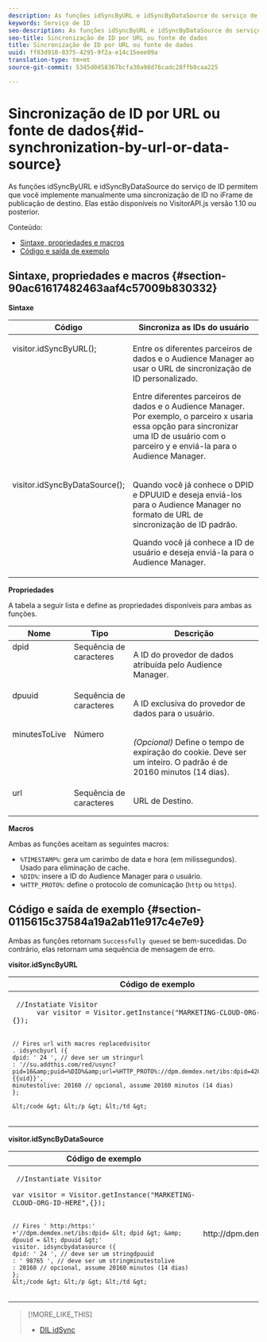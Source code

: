 ```yaml
---
description: As funções idSyncByURL e idSyncByDataSource do serviço de ID permitem que você implemente manualmente uma sincronização de ID no iFrame de publicação de destino. Elas estão disponíveis no VisitorAPI.js versão 1.10 ou posterior.
keywords: Serviço de ID
seo-description: As funções idSyncByURL e idSyncByDataSource do serviço de ID permitem que você implemente manualmente uma sincronização de ID no iFrame de publicação de destino. Elas estão disponíveis no VisitorAPI.js versão 1.10 ou posterior.
seo-title: Sincronização de ID por URL ou fonte de dados
title: Sincronização de ID por URL ou fonte de dados
uuid: ff83d910-8375-4295-9f2a-e14c15eee09a
translation-type: tm+mt
source-git-commit: 5345d0d58367bcfa30a98d76cadc28ffb0caa225

---
```



# Sincronização de ID por URL ou fonte de dados{#id-synchronization-by-url-or-data-source}

As funções idSyncByURL e idSyncByDataSource do serviço de ID permitem que você implemente manualmente uma sincronização de ID no iFrame de publicação de destino. Elas estão disponíveis no VisitorAPI.js versão 1.10 ou posterior.

Conteúdo:

<ul class="simplelist"> 
 <li> <a href="../../library/get-set/idsync.md#section-90ac61617482463aaf4c57009b830332" format="dita" scope="local"> Sintaxe, propriedades e macros </a> </li> 
 <li> <a href="../../library/get-set/idsync.md#section-0115615c37584a19a2ab11e917c4e7e9" format="dita" scope="local"> Código e saída de exemplo </a> </li> 
</ul>

## Sintaxe, propriedades e macros {#section-90ac61617482463aaf4c57009b830332}

**Sintaxe**

<table id="table_ADC7501511914805A6A6B24B2DFEBA51"> 
 <thead> 
  <tr> 
   <th colname="col1" class="entry"> Código </th> 
   <th colname="col2" class="entry"> Sincroniza as IDs do usuário </th> 
  </tr> 
 </thead>
 <tbody> 
  <tr valign="top"> 
   <td colname="col1"> <p> <span class="codeph"> visitor.idSyncByURL(); </span> </p> </td> 
   <td colname="col2"> <p>Entre os diferentes parceiros de dados e o <span class="keyword">Audience Manager</span> ao usar o URL de sincronização de ID personalizado. </p> <p> 
     <draft-comment>
       Entre diferentes parceiros de dados e o Audience Manager. Por exemplo, o parceiro x usaria essa opção para sincronizar uma ID de usuário com o parceiro y e enviá-la para o Audience Manager. 
     </draft-comment> </p> </td> 
  </tr> 
  <tr valign="top"> 
   <td colname="col1"> <p> <span class="codeph"> visitor.idSyncByDataSource(); </span> </p> </td> 
   <td colname="col2"> <p>Quando você já conhece o DPID e DPUUID e deseja enviá-los para o <span class="keyword">Audience Manager</span> no formato de URL de sincronização de ID padrão. </p> <p> 
     <draft-comment>
       Quando você já conhece a ID de usuário e deseja enviá-la para o Audience Manager. 
     </draft-comment> </p> </td> 
  </tr> 
 </tbody> 
</table>

**Propriedades**

A tabela a seguir lista e define as propriedades disponíveis para ambas as funções.

<table id="table_5343BE784E694C67B09A0A8878CF8001"> 
 <thead> 
  <tr> 
   <th colname="col1" class="entry"> Nome </th> 
   <th colname="col2" class="entry"> Tipo </th> 
   <th colname="col3" class="entry"> Descrição </th> 
  </tr> 
 </thead>
 <tbody> 
  <tr valign="top"> 
   <td colname="col1"> <span class="codeph"> dpid </span> </td> 
   <td colname="col2"> Sequência de caracteres </td> 
   <td colname="col3"> <p>A ID do provedor de dados atribuída pelo Audience Manager. </p> </td> 
  </tr> 
  <tr valign="top"> 
   <td colname="col1"> <span class="codeph"> dpuuid </span> </td> 
   <td colname="col2"> Sequência de caracteres </td> 
   <td colname="col3"> <p>A ID exclusiva do provedor de dados para o usuário. </p> </td> 
  </tr> 
  <tr valign="top"> 
   <td colname="col1"> <span class="codeph"> minutesToLive </span> </td> 
   <td colname="col2"> Número </td> 
   <td colname="col3"> <p> <i>(Opcional)</i> Define o tempo de expiração do cookie. Deve ser um inteiro. O padrão é de 20160 minutos (14 dias). </p> </td> 
  </tr> 
  <tr valign="top"> 
   <td colname="col1"> <span class="codeph"> url </span> </td> 
   <td colname="col2"> Sequência de caracteres </td> 
   <td colname="col3"> <p>URL de Destino. </p> </td> 
  </tr> 
 </tbody> 
</table>

**Macros**

Ambas as funções aceitam as seguintes macros:

* `%TIMESTAMP%`: gera um carimbo de data e hora (em milissegundos). Usado para eliminação de cache.
* `%DID%`: insere a ID do Audience Manager para o usuário.
* `%HTTP_PROTO%`: define o protocolo de comunicação (`http` ou `https`).

## Código e saída de exemplo {#section-0115615c37584a19a2ab11e917c4e7e9}

Ambas as funções retornam `Successfully queued` se bem-sucedidas. Do contrário, elas retornam uma sequência de mensagem de erro.

**visitor.idSyncByURL**

<table id="table_56AD8291DF9445C69CC2BF50435E1626"> 
 <thead> 
  <tr> 
   <th colname="col1" class="entry"> Código de exemplo </th> 
   <th colname="col2" class="entry"> Saída de exemplo </th> 
  </tr> 
 </thead>
 <tbody> 
  <tr> 
   <td colname="col1"> <p> <code class="syntax javascript"> //Instatiate Visitor 
      var visitor = Visitor.getInstance("MARKETING-CLOUD-ORG-ID-HERE",{});

    // Fires url with macros replacedvisitor
    . idsyncbyurl ({
    dpid: ' 24 ', // deve ser um stringurl
    : '//su.addthis.com/red/usync?pid=16&amp;puid=%DID%&amp;url=%HTTP_PROTO%://dpm.demdex.net/ibs:dpid=420&amp;dpuuid= {{uid}}',
    minutestolive: 20160 // opcional, assume 20160 minutos (14 dias)
    };
    
    &lt;/code &gt; &lt;/p &gt; &lt;/td &gt;
<td colname="col2"> <p> <span class="codeph"> http://su.addthis.com/red/usync?pid=16&amp;puid=28777806459181003670799219185178493848&amp;url=http%3A%2F%2Fdpm.demdex.net%2Fibs%3Adpid%3D420%26dpuuid%3D%7B%7Buid%7D%7D </span> </p> </td> 
  </tr> 
 </tbody> 
</table>

**visitor.idSyncByDataSource**

<table id="table_90D61A7E715D47238AAFF2808B33C2F0"> 
 <thead> 
  <tr> 
   <th colname="col1" class="entry"> Código de exemplo </th> 
   <th colname="col2" class="entry"> Saída de exemplo </th> 
  </tr> 
 </thead>
 <tbody> 
  <tr> 
   <td colname="col1"> <p> <code class="syntax javascript"> //Instantiate Visitor 
      var visitor = Visitor.getInstance("MARKETING-CLOUD-ORG-ID-HERE",{});

    // Fires ' http:/https:' +'//dpm.demdex.net/ibs:dpid= &lt; dpid &gt; &amp; dpuuid = &lt; dpuuid &gt;'
    visitor. idsyncbydatasource ({
    dpid: ' 24 ', // deve ser um stringdpuuid
    : ' 98765 ', // deve ser um stringminutestolive
    : 20160 // opcional, assume 20160 minutos (14 dias)
    };
    &lt;/code &gt; &lt;/p &gt; &lt;/td &gt;
<td colname="col2"> <p> <span class="codeph"> http://dpm.demdex.net/ibs:dpid=24&amp;dpuuid=98765 </span> </p> </td> 
  </tr> 
 </tbody> 
</table>

>[!MORE_LIKE_THIS]
>
>* [DIL idSync](https://marketing.adobe.com/resources/help/en_US/aam/r_dil_idsync.html)

